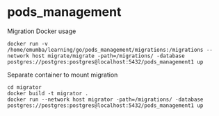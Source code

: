 # pods_management

Migration Docker usage
```
docker run -v /home/emumba/learning/go/pods_management/migrations:/migrations --network host migrate/migrate -path=/migrations/ -database postgres://postgres:postgres@localhost:5432/pods_management1 up
```

Separate container to mount migration
```
cd migrator
docker build -t migrator .
docker run --network host migrator -path=/migrations/ -database postgres://postgres:postgres@localhost:5432/pods_management1 up
```